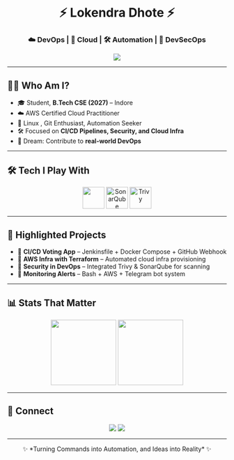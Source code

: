 <h1 align="center">⚡ Lokendra Dhote ⚡</h1>
<h3 align="center">☁️ DevOps | 🚀 Cloud | 🛠 Automation | 🔐 DevSecOps</h3>

<p align="center">
  <img src="https://user-images.githubusercontent.com/73097560/115834477-dbab4500-a447-11eb-908a-139a6edaec5c.gif"/>
</p>

---

## 👨‍💻 Who Am I?
- 🎓 Student, **B.Tech CSE (2027)** – Indore  
- ☁️ AWS Certified Cloud Practitioner  
- 🐧 Linux , Git Enthusiast, Automation Seeker  
- 🛠 Focused on **CI/CD Pipelines, Security, and Cloud Infra**  
- 🚀 Dream: Contribute to **real-world DevOps**  

---

## 🛠 Tech I Play With
<p align="center">
  <img src="https://skillicons.dev/icons?i=aws,docker,jenkins,terraform,linux,git,github,bash" height="50"/>
  <img src="https://encrypted-tbn0.gstatic.com/images?q=tbn:ANd9GcR7mQwF03dVtMoMvQDqIxHNYRDrhk_Pn3KHYIUNQmE6qs_1rPNICVBNLUgf-ZFbB3cQ7Hw&usqp=CAU" height="50"  alt="SonarQube"/>
  <img src="https://trivy.dev/latest/assets/images/trivy_logo_horizontal_white.svg" height="50" alt="Trivy"/>
</p>

---

## 🌟 Highlighted Projects
- 📌 **CI/CD Voting App** – Jenkinsfile + Docker Compose + GitHub Webhook  
- 📌 **AWS Infra with Terraform** – Automated cloud infra provisioning  
- 📌 **Security in DevOps** – Integrated Trivy & SonarQube for scanning  
- 📌 **Monitoring Alerts** – Bash + AWS + Telegram bot system  

---

## 📊 Stats That Matter
<p align="center">
  <img src="https://github-readme-stats.vercel.app/api/top-langs/?username=lokendram10&layout=compact&theme=dracula" height="150"/>
  <img src="https://github-readme-stats.vercel.app/api?username=lokendram10&show_icons=true&theme=dracula" height="150"/>
</p>

---

## 🔗 Connect
<p align="center">
  <a href="https://www.linkedin.com/in/lokendra-dhote-b47152257/"><img src="https://img.icons8.com/color/48/000000/linkedin.png"/></a>
  <a href="https://github.com/lokendra-dhote"><img src="https://img.icons8.com/ios-filled/50/000000/github.png"/></a>
</p>

---

<p align="center">
  ✨ *Turning Commands into Automation, and Ideas into Reality* ✨
</p>
